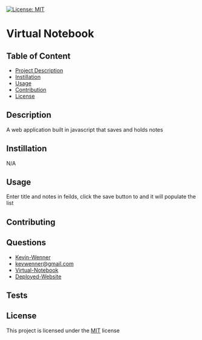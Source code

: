 
  [![License: MIT](https://img.shields.io/badge/License-MIT-yellow.svg)](https://opensource.org/licenses/MIT)

  # Virtual Notebook
  
  ## Table of Content
  - [Project Description](#Description)
  - [Instillation](#Instillation)
  - [Usage](#Usage)
  - [Contribution](#Contribution)
  - [License](#License)

  ## Description
  A web application built in javascript that saves and holds notes

  ## Instillation
  N/A

  ## Usage
  Enter title and notes in feilds, click the save button to and it will populate the list

  ## Contributing
  

  ## Questions
  - [Kevin-Wenner](github.com/Kevin-Wenner)
  - kevwenner@gmail.com
  - [Virtual-Notebook](github.com/Kevin-Wenner/Virtual-Notebook)
  - [Deployed-Website](https://virtual-notebook.herokuapp.com/)
    

  ## Tests
  

  ## License
  This project is licensed under the [MIT](https://choosealicense.com/licenses/mit/) license
  